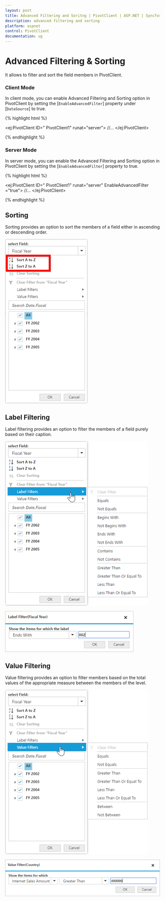 ```yaml
---
layout: post
title: Advanced Filtering and Soritng | PivotClient | ASP.NET | Syncfusion
description: advanced filtering and sorting
platform: aspnet
control: PivotClient
documentation: ug
---
```


# Advanced Filtering & Sorting

It allows to filter and sort the field members in PivotClient.

### Client Mode

In client mode, you can enable Advanced Filtering and Sorting option in PivotClient by setting the [`EnableAdvancedFilter`] property under [`DataSource`] to true.

{% highlight html %}

<ej:PivotClient ID=" PivotClient1" runat="server">
    <DataSource EnableAdvancedFilter ="true">
        //...
    </DataSource>
</ej:PivotClient>

{% endhighlight %}

### Server Mode

In server mode, you can enable the Advanced Filtering and Sorting option in PivotClient by setting the [`EnableAdvancedFilter`] property to true.

{% highlight html %}

<ej:PivotClient ID=" PivotClient1" runat="server" EnableAdvancedFilter ="true">
    //...
</ej:PivotClient>

{% endhighlight %}

## Sorting

Sorting provides an option to sort the members of a field either in ascending or descending order. 

![](AdvanceFiltering_images/sorting.png)

## Label Filtering

Label filtering provides an option to filter the members of a field purely based on their caption. 

![](AdvanceFiltering_images/filtering.png)

![](AdvanceFiltering_images/filtering_dialog.png)

## Value Filtering

Value filtering provides an option to filter members based on the total values of the appropriate measure between the members of the level. 

![](AdvanceFiltering_images/valuefilter.png)

![](AdvanceFiltering_images/valuefilter_dialog.png)